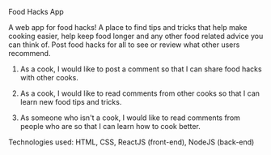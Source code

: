 Food Hacks App

A web app for food hacks! A place to find tips and tricks that help make cooking easier, help keep food longer and any other food related advice you can think of. Post food hacks for all to see or review what other users recommend.

1. As a cook, I would like to post a comment so that I can share food hacks with other cooks.

2. As a cook, I would like to read comments from other cooks so that I can learn new food tips and tricks.

3. As someone who isn't a cook, I would like to read comments from people who are so that I can learn how to cook better.

Technologies used: HTML, CSS, ReactJS (front-end), NodeJS (back-end)
